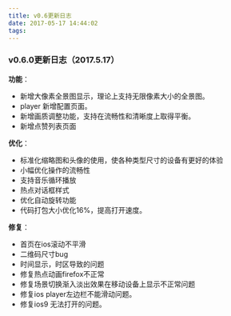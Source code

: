 ```yaml
---
title: v0.6更新日志
date: 2017-05-17 14:44:02
tags:
---
```


### v0.6.0更新日志（2017.5.17）

**功能**：

* 新增大像素全景图显示，理论上支持无限像素大小的全景图。
* player 新增配置页面。
* 新增画质调整功能，支持在流畅性和清晰度上取得平衡。
* 新增点赞列表页面

**优化**：

* 标准化缩略图和头像的使用，使各种类型尺寸的设备有更好的体验
* 小幅优化操作的流畅性
* 支持音乐循环播放
* 热点对话框样式
* 优化自动旋转功能
* 代码打包大小优化16%，提高打开速度。

**修复**：

* 首页在ios滚动不平滑
* 二维码尺寸bug
* 时间显示，时区导致的问题
* 修复热点动画firefox不正常
* 修复场景切换渐入淡出效果在移动设备上显示不正常问题
* 修复ios player左边栏不能滑动问题。
* 修复ios9 无法打开的问题。

